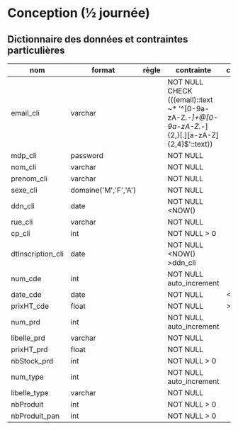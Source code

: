 # Conception (½ journée)

## Dictionnaire des données et contraintes particulières

| nom  | format  | règle  | contrainte  | catégorie  |
|------|---------|--------|-------------|------------|
| email_cli  |  varchar |   | NOT NULL CHECK (((email)::text ~* '^[0-9a-zA-Z._-]+@[0-9a-zA-Z._-]{2,}[.][a-zA-Z]{2,4}$'::text)) |   |
| mdp_cli  |  password |   |  NOT NULL |   |
| nom_cli  |  varchar |   |  NOT NULL |   |
| prenom_cli  |  varchar |   | NOT NULL  |   |
| sexe_cli  |  domaine('M','F','A') |   |  NOT NULL |   |
| ddn_cli  |  date |   | NOT NULL <NOW()  |   |
| rue_cli  |  varchar |   |  NOT NULL |   |
| cp_cli  |  int |   | NOT NULL > 0  |   |
| dtInscription_cli  |  date |   | NOT NULL <NOW() >ddn_cli |   |
| num_cde  |  int |   | NOT NULL auto_increment |   |
| date_cde  |  date |   | NOT NULL  |  <NOW() |
| prixHT_cde |  float |   |  NOT NULL |  >0 |
| num_prd  |  int |   | NOT NULL auto_increment |   |
| libelle_prd  |  varchar |   | NOT NULL  |   |
| prixHT_prd  |  float |   |  NOT NULL |   |
| nbStock_prd  |  int |   | NOT NULL > 0  |   |
| num_type  |  int |   | NOT NULL auto_increment |   |
| libelle_type  |  varchar |   | NOT NULL  |   |
| nbProduit  |  int |   | NOT NULL > 0 |   |
| nbProduit_pan  |  int |   | NOT NULL > 0 |   |



